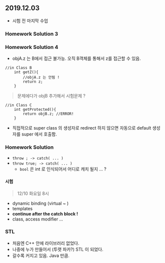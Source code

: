 ## 2019.12.03 
* 시험 전 마지막 수업 

### Homework Solution 3 


### Homework Solution 4  

* objA.z 는 B에서 접근 불가능. 오직 B객체를 통해서 z를 접근할 수 있음. 

```
//in Class B 
    int getZ(){
        //objA.z 는 안됨 ! 
        return z;
    }
```

> 문제에다가 objB 추가해서 시험문제 ?

```
//in Class C 
    int getProtected(){
        return objB.z; //ERROR!  
    }
```

* 직접적으로 super class 의 생성자로 redirect 하지 않으면 자동으로 default 생성자를 super 에서 호출함. 

### Homework Solution 
* `throw ; -> catch( ... )`
* `throw true; -> catch( ... )` 
    * `bool` 은 int 로 인식되어서 어디로 캐치 될지 ... ?
    
#### 시험 
> 12/10 화요일 8시 

* dynamic binding (virtual ~ )
* templates 
* **continue after the catch block !**
* class, access modifier ... 
   
   
### STL 
* 처음엔 C++ 안에 라이브러리 없었다. 
* 나중에 누가 만들어서 (투랫 파카?) STL 이 되었다. 
* 갈수록 커지고 있음. Java 만큼. 